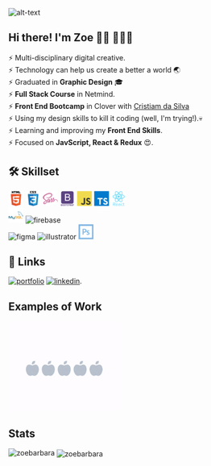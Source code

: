 ![alt-text](https://github.com/zoesita/zoesita/blob/main/1.png)

## Hi there! I'm **Zoe** 👋🏼 👩🏼‍💻

⚡ Multi-disciplinary digital creative.  
⚡ Technology can help us create a better a world 🌏   
⚡ Graduated in **Graphic Design** 🎓  
⚡ **Full Stack Course** in Netmind.  
⚡ **Front End Bootcamp** in Clover with [Cristiam da Silva](https://github.com/cristiam86)  
⚡ Using my design skills to kill it coding (well, I'm trying!).💀  
⚡ Learning and improving my **Front End Skills**.  
⚡ Focused on  **JavScript, React & Redux** 😍. 
  
   
   
## 🛠 Skillset
<p align="left">
<img src="https://raw.githubusercontent.com/devicons/devicon/master/icons/html5/html5-original-wordmark.svg" alt="html5" width="30" height="30"/>
<img src="https://raw.githubusercontent.com/devicons/devicon/master/icons/css3/css3-original-wordmark.svg" alt="css3" width="30" height="30"/>
<img src="https://raw.githubusercontent.com/devicons/devicon/master/icons/sass/sass-original.svg" alt="sass" width="30" height="30"/>
<img src="https://raw.githubusercontent.com/devicons/devicon/master/icons/bootstrap/bootstrap-plain-wordmark.svg" alt="bootstrap" width="30" height="30"/>  
<img src="https://raw.githubusercontent.com/devicons/devicon/master/icons/javascript/javascript-original.svg" alt="javascript" width="30" height="30"/>
<img src="https://raw.githubusercontent.com/devicons/devicon/master/icons/typescript/typescript-original.svg" alt="typescript" width="30" height="30"/>
<img src="https://raw.githubusercontent.com/devicons/devicon/master/icons/react/react-original-wordmark.svg" alt="react" width="30" height="30"/>
</br>
<img src="https://raw.githubusercontent.com/devicons/devicon/master/icons/mysql/mysql-original-wordmark.svg" alt="mysql" width="30" height="30"/>
<img src="https://www.vectorlogo.zone/logos/firebase/firebase-icon.svg" alt="firebase" width="30" height="30"/>
</br>
<img src="https://www.vectorlogo.zone/logos/figma/figma-icon.svg" alt="figma" width="30" height="30"/>  
<img src="https://www.vectorlogo.zone/logos/adobe_illustrator/adobe_illustrator-icon.svg" alt="illustrator" width="30" height="30"/>
<img src="https://raw.githubusercontent.com/devicons/devicon/master/icons/photoshop/photoshop-line.svg" alt="photoshop" width="30" height="30"/>
</p>


## 🔗 Links
[![portfolio](https://img.shields.io/badge/my_portfolio-000?style=for-the-badge&logo=ko-fi&logoColor=white)](https://katherinempeterson.com/)
[![linkedin](https://img.shields.io/badge/linkedin-0A66C2?style=for-the-badge&logo=linkedin&logoColor=white)](https://www.linkedin.com/). 


## Examples of Work
<a href="https://codepen.io/zoesita/pen/bGRMoWK" target="_blank"> <img src="https://github.com/zoebarbara/zoebarbara/blob/main/rating.gif" width="45%" height='auto'/></a> 

## Stats
<p><img align="left" src="https://github-readme-stats.vercel.app/api/top-langs?username=zoebarbara&show_icons=true&locale=en&layout=compact" alt="zoebarbara" /></p>

<p>&nbsp;<img align="center" src="https://github-readme-stats.vercel.app/api?username=zoebarbara&show_icons=true&locale=en" alt="zoebarbara" /></p>
